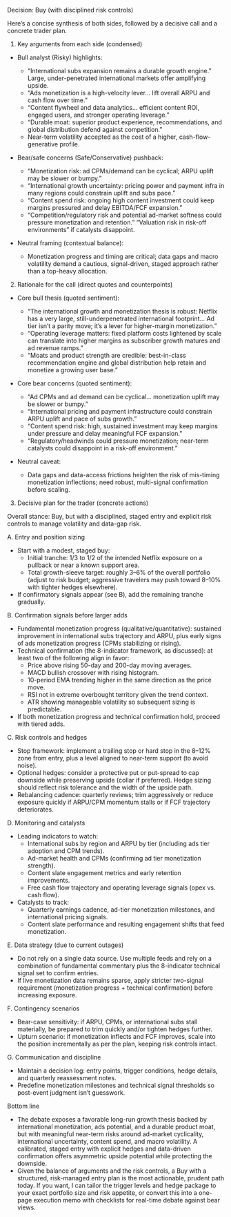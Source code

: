 Decision: Buy (with disciplined risk controls)

Here’s a concise synthesis of both sides, followed by a decisive call and a concrete trader plan.

1) Key arguments from each side (condensed)

- Bull analyst (Risky) highlights:
  - “International subs expansion remains a durable growth engine.” Large, under-penetrated international markets offer amplifying upside.
  - “Ads monetization is a high-velocity lever… lift overall ARPU and cash flow over time.”
  - “Content flywheel and data analytics… efficient content ROI, engaged users, and stronger operating leverage.”
  - “Durable moat: superior product experience, recommendations, and global distribution defend against competition.”
  - Near-term volatility accepted as the cost of a higher, cash-flow-generative profile.

- Bear/safe concerns (Safe/Conservative) pushback:
  - “Monetization risk: ad CPMs/demand can be cyclical; ARPU uplift may be slower or bumpy.”
  - “International growth uncertainty: pricing power and payment infra in many regions could constrain uplift and subs pace.”
  - “Content spend risk: ongoing high content investment could keep margins pressured and delay EBITDA/FCF expansion.”
  - “Competition/regulatory risk and potential ad-market softness could pressure monetization and retention.”
  “Valuation risk in risk-off environments” if catalysts disappoint.

- Neutral framing (contextual balance):
  - Monetization progress and timing are critical; data gaps and macro volatility demand a cautious, signal-driven, staged approach rather than a top-heavy allocation.

2) Rationale for the call (direct quotes and counterpoints)

- Core bull thesis (quoted sentiment):
  - “The international growth and monetization thesis is robust: Netflix has a very large, still-underpenetrated international footprint… Ad tier isn’t a parity move; it’s a lever for higher-margin monetization.”
  - “Operating leverage matters: fixed platform costs lightened by scale can translate into higher margins as subscriber growth matures and ad revenue ramps.”
  - “Moats and product strength are credible: best-in-class recommendation engine and global distribution help retain and monetize a growing user base.”

- Core bear concerns (quoted sentiment):
  - “Ad CPMs and ad demand can be cyclical… monetization uplift may be slower or bumpy.”
  - “International pricing and payment infrastructure could constrain ARPU uplift and pace of subs growth.”
  - “Content spend risk: high, sustained investment may keep margins under pressure and delay meaningful FCF expansion.”
  - “Regulatory/headwinds could pressure monetization; near-term catalysts could disappoint in a risk-off environment.”

- Neutral caveat:
  - Data gaps and data-access frictions heighten the risk of mis-timing monetization inflections; need robust, multi-signal confirmation before scaling.

3) Decisive plan for the trader (concrete actions)

Overall stance: Buy, but with a disciplined, staged entry and explicit risk controls to manage volatility and data-gap risk.

A. Entry and position sizing
- Start with a modest, staged buy:
  - Initial tranche: 1/3 to 1/2 of the intended Netflix exposure on a pullback or near a known support area.
  - Total growth-sleeve target: roughly 3–6% of the overall portfolio (adjust to risk budget; aggressive travelers may push toward 8–10% with tighter hedges elsewhere).
- If confirmatory signals appear (see B), add the remaining tranche gradually.

B. Confirmation signals before larger adds
- Fundamental monetization progress (qualitative/quantitative): sustained improvement in international subs trajectory and ARPU, plus early signs of ads monetization progress (CPMs stabilizing or rising).
- Technical confirmation (the 8-indicator framework, as discussed): at least two of the following align in favor:
  - Price above rising 50-day and 200-day moving averages.
  - MACD bullish crossover with rising histogram.
  - 10-period EMA trending higher in the same direction as the price move.
  - RSI not in extreme overbought territory given the trend context.
  - ATR showing manageable volatility so subsequent sizing is predictable.
- If both monetization progress and technical confirmation hold, proceed with tiered adds.

C. Risk controls and hedges
- Stop framework: implement a trailing stop or hard stop in the 8–12% zone from entry, plus a level aligned to near-term support (to avoid noise).
- Optional hedges: consider a protective put or put-spread to cap downside while preserving upside (collar if preferred). Hedge sizing should reflect risk tolerance and the width of the upside path.
- Rebalancing cadence: quarterly reviews; trim aggressively or reduce exposure quickly if ARPU/CPM momentum stalls or if FCF trajectory deteriorates.

D. Monitoring and catalysts
- Leading indicators to watch:
  - International subs by region and ARPU by tier (including ads tier adoption and CPM trends).
  - Ad-market health and CPMs (confirming ad tier monetization strength).
  - Content slate engagement metrics and early retention improvements.
  - Free cash flow trajectory and operating leverage signals (opex vs. cash flow).
- Catalysts to track:
  - Quarterly earnings cadence, ad-tier monetization milestones, and international pricing signals.
  - Content slate performance and resulting engagement shifts that feed monetization.

E. Data strategy (due to current outages)
- Do not rely on a single data source. Use multiple feeds and rely on a combination of fundamental commentary plus the 8-indicator technical signal set to confirm entries.
- If live monetization data remains sparse, apply stricter two-signal requirement (monetization progress + technical confirmation) before increasing exposure.

F. Contingency scenarios
- Bear-case sensitivity: if ARPU, CPMs, or international subs stall materially, be prepared to trim quickly and/or tighten hedges further.
- Upturn scenario: if monetization inflects and FCF improves, scale into the position incrementally as per the plan, keeping risk controls intact.

G. Communication and discipline
- Maintain a decision log: entry points, trigger conditions, hedge details, and quarterly reassessment notes.
- Predefine monetization milestones and technical signal thresholds so post-event judgment isn’t guesswork.

Bottom line
- The debate exposes a favorable long-run growth thesis backed by international monetization, ads potential, and a durable product moat, but with meaningful near-term risks around ad-market cyclicality, international uncertainty, content spend, and macro volatility. A calibrated, staged entry with explicit hedges and data-driven confirmation offers asymmetric upside potential while protecting the downside.
- Given the balance of arguments and the risk controls, a Buy with a structured, risk-managed entry plan is the most actionable, prudent path today. If you want, I can tailor the trigger levels and hedge package to your exact portfolio size and risk appetite, or convert this into a one-page execution memo with checklists for real-time debate against bear views.
